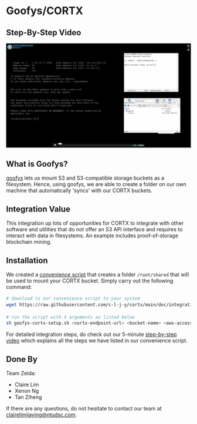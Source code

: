 # Goofys/CORTX

## Step-By-Step Video

[![Goofys/CORTX Integration Video](video-thumbnail.png)](https://vimeo.com/581988233)


## What is Goofys?

[goofys](https://github.com/kahing/goofys) lets us mount S3 and S3-compatible storage buckets as a filesystem. Hence, using goofys, we are able to create a folder on our own machine that automatically 'syncs' with our CORTX buckets.

## Integration Value

This integration up lots of opportunities for CORTX to integrate with other software and utilities that do not offer an S3 API interface and requires to interact with data in filesystems. An example includes proof-of-storage blockchain mining.

## Installation 

We created a [convenience script](./goofys-cortx-setup.sh) that creates a folder `/root/shared` that will be used to mount your CORTX bucket. Simply carry out the following command:

```sh
# download to our convenience script to your system
wget https://raw.githubusercontent.com/c-l-j-y/cortx/main/doc/integrations/goofys/goofys-cortx-setup.sh

# run the script with 4 arguments as listed below
sh goofys-cortx-setup.sh <cortx-endpoint-url> <bucket-name> <aws-access-key-id> <secret-access-key>
```

For detailed integration steps, do check out our 5-minute [step-by-step video]() which explains all the steps we have listed in our convenience script.

## Done By

Team Zelda:

- Claire Lim
- Xenon Ng
- Tan Ziheng

If there are any questions, do not hesitate to contact our team at clairelimjiaying@ntudsc.com.
